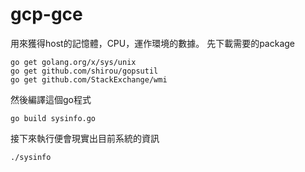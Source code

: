 # gcp-gce

用來獲得host的記憶體，CPU，運作環境的數據。
先下載需要的package
```
go get golang.org/x/sys/unix
go get github.com/shirou/gopsutil
go get github.com/StackExchange/wmi
```
然後編譯這個go程式
```
go build sysinfo.go
```
接下來執行便會現實出目前系統的資訊
```
./sysinfo
```
